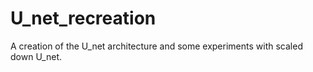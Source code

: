 # U_net_recreation
A creation of the U_net architecture and some experiments with scaled down U_net.
